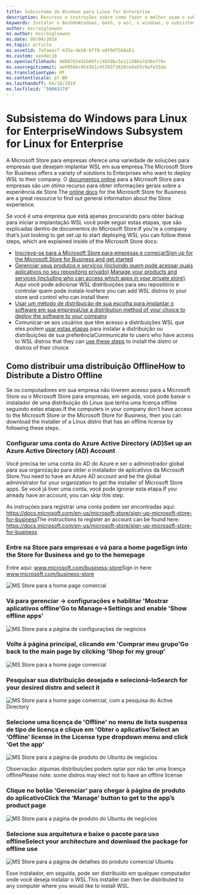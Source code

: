 ```yaml
---
title: Subsistema do Windows para Linux for Enterprise
description: Recursos e instruções sobre como fazer o melhor usam o subsistema Windows para Linux em um ambiente corporativo.
keywords: Instalar o BashOnWindows, bash, o wsl, o windows, o subsistema do windows para linux, windowssubsystem, ubuntu, debian, suse, windows 10, enterprise, implantação, offline, empacotamento, armazenamento, distribuição, instalação,
author: mscraigloewen
ms.author: mscraigloewen
ms.date: 09/04/2018
ms.topic: article
ms.assetid: 7afaeacf-435a-4e58-bff0-a9f0d75b8a51
ms.custom: seodec18
ms.openlocfilehash: 9d867654d1b66fc14b58bc5e111986a7d38ef79c
ms.sourcegitcommit: ae0956bc0543b1c45765f3620ce9a55c9afe55da
ms.translationtype: MT
ms.contentlocale: pt-BR
ms.lasthandoff: 04/18/2019
ms.locfileid: "59063274"
---
```

# <a name="windows-subsystem-for-linux-for-enterprise"></a><span data-ttu-id="e3c06-104">Subsistema do Windows para Linux for Enterprise</span><span class="sxs-lookup"><span data-stu-id="e3c06-104">Windows Subsystem for Linux for Enterprise</span></span>

<span data-ttu-id="e3c06-105">A Microsoft Store para empresas oferece uma variedade de soluções para empresas que desejam implantar WSL em sua empresa.</span><span class="sxs-lookup"><span data-stu-id="e3c06-105">The Microsoft Store for Business offers a variety of solutions to Enterprises who want to deploy WSL to their company.</span></span> <span data-ttu-id="e3c06-106">O [documentos online](https://docs.microsoft.com/en-us/microsoft-store/) para a Microsoft Store para empresas são um ótimo recurso para obter informações gerais sobre a experiência de Store.</span><span class="sxs-lookup"><span data-stu-id="e3c06-106">The [online docs](https://docs.microsoft.com/en-us/microsoft-store/) for the Microsoft Store for Business are a great resource to find out general information about the Store experience.</span></span>

<span data-ttu-id="e3c06-107">Se você é uma empresa que está apenas procurando para obter backup para iniciar a implantação WSL você pode seguir estas etapas, que são explicadas dentro de documentos do Microsoft Store:</span><span class="sxs-lookup"><span data-stu-id="e3c06-107">If you’re a company that’s just looking to get set up to start deploying WSL you can follow these steps, which are explained inside of the Microsoft Store docs:</span></span>

* [<span data-ttu-id="e3c06-108">Inscreva-se para a Microsoft Store para empresas e começar</span><span class="sxs-lookup"><span data-stu-id="e3c06-108">Sign up for the Microsoft Store for Business and get started</span></span>](https://docs.microsoft.com/en-us/microsoft-store/sign-up-microsoft-store-for-business-overview)
* <span data-ttu-id="e3c06-109">[Gerenciar seus produtos e serviços (incluindo quem pode acessar quais aplicativos no seu repositório privado)](https://docs.microsoft.com/en-us/microsoft-store/manage-apps-microsoft-store-for-business-overview).</span><span class="sxs-lookup"><span data-stu-id="e3c06-109">[Manage your products and services (including who can access which apps in your private store)](https://docs.microsoft.com/en-us/microsoft-store/manage-apps-microsoft-store-for-business-overview).</span></span> <span data-ttu-id="e3c06-110">Aqui você pode adicionar WSL distribuições para seu repositório e controlar quem pode instalá-los</span><span class="sxs-lookup"><span data-stu-id="e3c06-110">Here you can add WSL distros to your store and control who can install them</span></span>
* [<span data-ttu-id="e3c06-111">Usar um método de distribuição de sua escolha para implantar o software em sua empresa</span><span class="sxs-lookup"><span data-stu-id="e3c06-111">Use a distribution method of your choice to deploy the software to your company</span></span>](https://docs.microsoft.com/en-us/microsoft-store/distribute-apps-to-your-employees-microsoft-store-for-business)
* <span data-ttu-id="e3c06-112">Comunicar-se aos usuários que têm acesso a distribuições WSL que eles podem [usar estas etapas](https://docs.microsoft.com/en-us/windows/wsl/install-win10) para instalar a distribuição ou distribuições de sua preferência</span><span class="sxs-lookup"><span data-stu-id="e3c06-112">Communicate to users who have access to WSL distros that they can [use these steps](https://docs.microsoft.com/en-us/windows/wsl/install-win10) to install the distro or distros of their choice</span></span> 

## <a name="how-to-distribute-a-distro-offline"></a><span data-ttu-id="e3c06-113">Como distribuir uma distribuição Offline</span><span class="sxs-lookup"><span data-stu-id="e3c06-113">How to Distribute a Distro Offline</span></span>

<span data-ttu-id="e3c06-114">Se os computadores em sua empresa não tiverem acesso para a Microsoft Store ou o Microsoft Store para empresas, em seguida, você pode baixar o instalador de uma distribuição do Linux que tenha uma licença offline seguindo estas etapas.</span><span class="sxs-lookup"><span data-stu-id="e3c06-114">If the computers in your company don’t have access to the Microsoft Store or the Microsoft Store for Business, then you can download the installer of a Linux distro that has an offline license by following these steps.</span></span> 

### <a name="set-up-an-azure-active-directory-ad-account"></a><span data-ttu-id="e3c06-115">Configurar uma conta do Azure Active Directory (AD)</span><span class="sxs-lookup"><span data-stu-id="e3c06-115">Set up an Azure Active Directory (AD) Account</span></span> 

<span data-ttu-id="e3c06-116">Você precisa ter uma conta do AD do Azure e ser o administrador global para sua organização para obter o instalador de aplicativos da Microsoft Store.</span><span class="sxs-lookup"><span data-stu-id="e3c06-116">You need to have an Azure AD account and be the global administrator for your organization to get the installer of Microsoft Store apps.</span></span> <span data-ttu-id="e3c06-117">Se você já tiver uma conta, você pode ignorar esta etapa.</span><span class="sxs-lookup"><span data-stu-id="e3c06-117">If you already have an account, you can skip this step.</span></span>

<span data-ttu-id="e3c06-118">As instruções para registrar uma conta podem ser encontradas aqui: https://docs.microsoft.com/en-us/microsoft-store/sign-up-microsoft-store-for-business</span><span class="sxs-lookup"><span data-stu-id="e3c06-118">The instructions to register an account can be found here: https://docs.microsoft.com/en-us/microsoft-store/sign-up-microsoft-store-for-business</span></span>

### <a name="sign-into-the-store-for-business-and-go-to-the-homepage"></a><span data-ttu-id="e3c06-119">Entre na Store para empresas e vá para a home page</span><span class="sxs-lookup"><span data-stu-id="e3c06-119">Sign into the Store for Business and go to the homepage</span></span>
<span data-ttu-id="e3c06-120">Entre aqui: www.microsoft.com/business-store</span><span class="sxs-lookup"><span data-stu-id="e3c06-120">Sign in here: www.microsoft.com/business-store</span></span>

![MS Store para a home page comercial](media/offlineinstallscreens/1-screen.png)

### <a name="go-to-manage-settings-and-enable-show-offline-apps"></a><span data-ttu-id="e3c06-122">Vá para gerenciar -> configurações e habilitar 'Mostrar aplicativos offline'</span><span class="sxs-lookup"><span data-stu-id="e3c06-122">Go to Manage->Settings and enable 'Show offline apps'</span></span>

![MS Store para a página de configurações de negócios](media/offlineinstallscreens/2-screen.png)

### <a name="go-back-to-the-main-page-by-clicking-shop-for-my-group"></a><span data-ttu-id="e3c06-124">Volte à página principal, clicando em 'Comprar meu grupo'</span><span class="sxs-lookup"><span data-stu-id="e3c06-124">Go back to the main page by clicking 'Shop for my group'</span></span>

![MS Store para a home page comercial](media/offlineinstallscreens/1-screen.png)

### <a name="search-for-your-desired-distro-and-select-it"></a><span data-ttu-id="e3c06-126">Pesquisar sua distribuição desejada e selecioná-lo</span><span class="sxs-lookup"><span data-stu-id="e3c06-126">Search for your desired distro and select it</span></span>

![MS Store para a home page comercial, com a pesquisa do Active Directory](media/offlineinstallscreens/3-screen.png)

### <a name="select-an-offline-license-in-the-license-type-dropdown-menu-and-click-get-the-app"></a><span data-ttu-id="e3c06-128">Selecione uma licença de 'Offline' no menu de lista suspensa de tipo de licença e clique em 'Obter o aplicativo'</span><span class="sxs-lookup"><span data-stu-id="e3c06-128">Select an ‘Offline’ license in the License type dropdown menu and click ‘Get the app’</span></span>

![MS Store para a página de produto do Ubuntu de negócios](media/offlineinstallscreens/4-screen.png)

<span data-ttu-id="e3c06-130">Observação: algumas distribuições podem optar por não ter uma licença offline</span><span class="sxs-lookup"><span data-stu-id="e3c06-130">Please note: some distros may elect not to have an offline license</span></span>

### <a name="click-the-manage-button-to-get-to-the-apps-product-page"></a><span data-ttu-id="e3c06-131">Clique no botão 'Gerenciar' para chegar à página de produto do aplicativo</span><span class="sxs-lookup"><span data-stu-id="e3c06-131">Click the ‘Manage’ button to get to the app’s product page</span></span>

![MS Store para a página de produto do Ubuntu de negócios](media/offlineinstallscreens/5-screen.png)

### <a name="select-your-architecture-and-download-the-package-for-offline-use"></a><span data-ttu-id="e3c06-133">Selecione sua arquitetura e baixe o pacote para uso offline</span><span class="sxs-lookup"><span data-stu-id="e3c06-133">Select your architecture and download the package for offline use</span></span>

![MS Store para a página de detalhes do produto comercial Ubuntu](media/offlineinstallscreens/6-screen.png)

<span data-ttu-id="e3c06-135">Esse instalador, em seguida, pode ser distribuído em qualquer computador onde você deseja instalar o WSL.</span><span class="sxs-lookup"><span data-stu-id="e3c06-135">This installer can then be distributed to any computer where you would like to install WSL.</span></span>